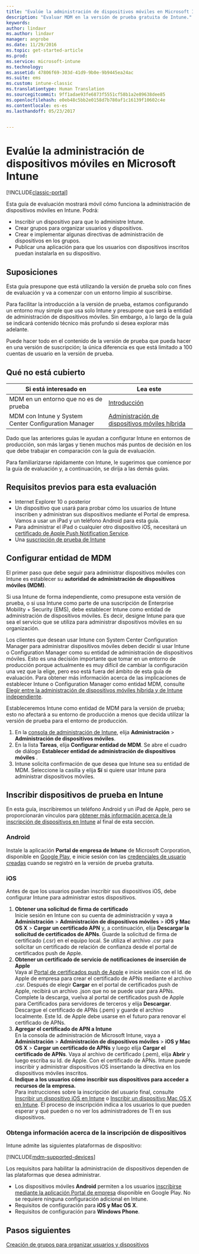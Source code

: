 ```yaml
---
title: "Evalúe la administración de dispositivos móviles en Microsoft Intune | Microsoft Docs"
description: "Evaluar MDM en la versión de prueba gratuita de Intune."
keywords: 
author: lindavr
ms.author: lindavr
manager: angrobe
ms.date: 11/29/2016
ms.topic: get-started-article
ms.prod: 
ms.service: microsoft-intune
ms.technology: 
ms.assetid: 47806f69-303d-41d9-9b0e-9b9445ea24ac
ms.suite: ems
ms.custom: intune-classic
ms.translationtype: Human Translation
ms.sourcegitcommit: 9ff1adae93fe6873f5551cf58b1a2e89638dee85
ms.openlocfilehash: e0eb48c5bb2e0158d7b780af1c16139f10602c4e
ms.contentlocale: es-es
ms.lasthandoff: 05/23/2017


---
```


# <a name="evaluate-mobile-device-management-in-microsoft-intune"></a>Evalúe la administración de dispositivos móviles en Microsoft Intune

[!INCLUDE[classic-portal](../includes/classic-portal.md)]

Esta guía de evaluación mostrará móvil cómo funciona la administración de dispositivos móviles en Intune. Podrá:
- Inscribir un dispositivo para que lo administre Intune.
- Crear grupos para organizar usuarios y dispositivos.
- Crear e implementar algunas directivas de administración de dispositivos en los grupos.
- Publicar una aplicación para que los usuarios con dispositivos inscritos puedan instalarla en su dispositivo.
<!--- - Monitor the device? View a report of compliant devices?--->
<!--- - Remove the device from management--->

## <a name="assumptions"></a>Suposiciones
Esta guía presupone que está utilizando la versión de prueba solo con fines de evaluación y va a comenzar con un entorno limpio al suscribirse.

Para facilitar la introducción a la versión de prueba, estamos configurando un entorno muy simple que usa solo Intune y presupone que será la entidad de administración de dispositivos móviles. Sin embargo, a lo largo de la guía se indicará contenido técnico más profundo si desea explorar más adelante.

Puede hacer todo en el contenido de la versión de prueba que pueda hacer en una versión de suscripción; la única diferencia es que está limitado a 100 cuentas de usuario en la versión de prueba.

## <a name="whats-not-covered"></a>Qué no está cubierto
|Si está interesado en |Lea este |
|------------------------|----------|
|MDM en un entorno que no es de prueba | [Introducción](/intune-classic/get-started/start-with-a-paid-subscription-to-microsoft-intune) |
|MDM con Intune y System Center Configuration Manager | [Administración de dispositivos móviles híbrida](https://docs.microsoft.com/sccm/mdm/understand/hybrid-mobile-device-management) |

Dado que las anteriores guías le ayudan a configurar Intune en entornos de producción, son más largas y tienen muchos más puntos de decisión en los que debe trabajar en comparación con la guía de evaluación.

Para familiarizarse rápidamente con Intune, le sugerimos que comience por la guía de evaluación y, a continuación, se dirija a las demás guías.

## <a name="prerequisites-for-this-evaluation"></a>Requisitos previos para esta evaluación
- Internet Explorer 10 o posterior
- Un dispositivo que usará para probar cómo los usuarios de Intune inscriben y administran sus dispositivos mediante el Portal de empresa. Vamos a usar un iPad y un teléfono Android para esta guía.
- Para administrar el iPad o cualquier otro dispositivo iOS, necesitará un [certificado de Apple Push Notification Service](/intune-classic/deploy-use/set-up-ios-and-mac-management-with-microsoft-intune).
- Una [suscripción de prueba de Intune](sign-up-for-30-day-trial-microsoft-intune.md)

## <a name="set-your-mdm-authority"></a>Configurar entidad de MDM
El primer paso que debe seguir para administrar dispositivos móviles con Intune es establecer su **autoridad de administración de dispositivos móviles (MDM)**.

Si usa Intune de forma independiente, como presupone esta versión de prueba, o si usa Intune como parte de una suscripción de Enterprise Mobility + Security (EMS), debe establecer Intune como entidad de administración de dispositivos móviles. Es decir, designe Intune para que sea el servicio que se utiliza para administrar dispositivos móviles en su organización.

Los clientes que desean usar Intune con System Center Configuration Manager para administrar dispositivos móviles deben decidir si usar Intune o Configuration Manager como su entidad de administración de dispositivos móviles. Esto es una decisión importante que tomar en un entorno de producción porque actualmente es muy difícil de cambiar la configuración una vez que la elige, pero eso está fuera del ámbito de esta guía de evaluación. Para obtener más información acerca de las implicaciones de establecer Intune o Configuration Manager como entidad MDM, consulte [Elegir entre la administración de dispositivos móviles híbrida y de Intune independiente](https://docs.microsoft.com/sccm/mdm/understand/choose-between-standalone-intune-and-hybrid-mobile-device-management).

Estableceremos Intune como entidad de MDM para la versión de prueba; esto no afectará a su entorno de producción a menos que decida utilizar la versión de prueba para el entorno de producción.

1. En la [consola de administración de Intune](https://manage.microsoft.com/), elija **Administración** &gt; **Administración de dispositivos móviles**.
2. En la lista **Tareas**, elija **Configurar entidad de MDM**. Se abre el cuadro de diálogo **Establecer entidad de administración de dispositivos móviles** . <!---screen shot--->
3. Intune solicita confirmación de que desea que Intune sea su entidad de MDM. Seleccione la casilla y elija **Sí** si quiere usar Intune para administrar dispositivos móviles.

## <a name="enroll-your-test-devices-into-intune"></a>Inscribir dispositivos de prueba en Intune

En esta guía, inscribiremos un teléfono Android y un iPad de Apple, pero se proporcionarán vínculos para [obtener más información acerca de la inscripción de dispositivos en Intune](#Learn-more-about-device-enrollment) al final de esta sección.
### <a name="android"></a>Android
Instale la aplicación **Portal de empresa de Intune** de Microsoft Corporation, disponible en [Google Play](http://go.microsoft.com/fwlink/p/?LinkId=386612), e inicie sesión con las [credenciales de usuario creadas](sign-up-for-30-day-trial-microsoft-intune.md#add-users) cuando se registró en la versión de prueba gratuita.

### <a name="ios"></a>iOS
Antes de que los usuarios puedan inscribir sus dispositivos iOS, debe configurar Intune para administrar estos dispositivos.

1. **Obtener una solicitud de firma de certificado**<br/>
Inicie sesión en Intune con su cuenta de administración y vaya a **Administración** > **Administración de dispositivos móviles** > **iOS y Mac OS X** > **Cargar un certificado APN** y, a continuación, elija **Descargar la solicitud de certificados de APNs**. Guarde la solicitud de firma de certificado (.csr) en el equipo local. Se utiliza el archivo .csr para solicitar un certificado de relación de confianza desde el portal de certificados push de Apple. <!--- screen shot--->
2.    **Obtener un certificado de servicio de notificaciones de inserción de Apple**<BR/>
Vaya al [Portal de certificados push de Apple](https://idmsa.apple.com/IDMSWebAuth/login?appIdKey=3fbfc9ad8dfedeb78be1d37f6458e72adc3160d1ad5b323a9e5c5eb2f8e7e3e2&rv=2) e inicie sesión con el Id. de Apple de empresa para crear el certificado de APNs mediante el archivo .csr. Después de elegir **Cargar** en el portal de certificados push de Apple, recibirá un archivo .json que no se puede usar para APNs. Complete la descarga, vuelva al portal de certificados push de Apple para Certificados para servidores de terceros y elija **Descargar**.<br/>
Descargue el certificado de APNs (.pem) y guarde el archivo localmente. Este Id. de Apple debe usarse en el futuro para renovar el certificado de APNs.
3.    **Agregar el certificado de APN a Intune**<BR/>
En la consola de administración de Microsoft Intune, vaya a **Administración** >  **Administración de dispositivos móviles** > **iOS y Mac OS X** > **Cargar un certificado de APNs** y luego elija **Cargar el certificado de APNs**. Vaya al archivo de certificado (.pem), elija **Abrir** y luego escriba su Id. de Apple. Con el certificado de APNs. Intune puede inscribir y administrar dispositivos iOS insertando la directiva en los dispositivos móviles inscritos.
4.    **Indique a los usuarios cómo inscribir sus dispositivos para acceder a recursos de la empresa.**<br/>
Para instrucciones sobre la inscripción del usuario final, consulte [Inscribir un dispositivo iOS en Intune](https://docs.microsoft.com/intune-user-help/enroll-your-device-in-intune-ios) o [Inscribir un dispositivo Mac OS X en Intune](https://docs.microsoft.com/intune-user-help/enroll-your-device-in-intune-mac-os-x). El proceso de inscripción indica a los usuarios lo que pueden esperar y qué pueden o no ver los administradores de TI en sus dispositivos.


### <a name="learn-more-about-device-enrollment"></a>Obtenga información acerca de la inscripción de dispositivos

Intune admite las siguientes plataformas de dispositivo:

[!INCLUDE[mdm-supported-devices](../includes/mdm-supported-devices.md)]

Los requisitos para habilitar la administración de dispositivos dependen de las plataformas que desea administrar.
- Los dispositivos móviles **Android** permiten a los usuarios [inscribirse mediante la aplicación Portal de empresa](/intune-classic/deploy-use/set-up-android-management-with-microsoft-intune) disponible en Google Play. No se requiere ninguna configuración adicional en Intune.
- Requisitos de configuración para **iOS y Mac OS X**.
- Requisitos de configuración para **Windows Phone**.

<!--- ## Verify enrollment--->
<!--- START HERE

### iOS and Mac OS X
Install the **Microsoft Intune Company Portal** app from Microsoft Corporation available in the App Store and sign in with Intune user credentials added above. View **Enrolled devices** to add your device.



### Windows Phone 8.1
Users install the **Company Portal** app from Microsoft Corporation, available in the Windows Phone store, and sign in with the Intune user credentials added above.  View **Enrolled devices** to add your device.

## Install the previously deployed app
Open the Company Portal on the mobile device, choose **Apps**, and then install **Microsoft Skype**.--->



## <a name="next-steps"></a>Pasos siguientes
[Creación de grupos para organizar usuarios y dispositivos](get-started-with-a-30-day-trial-of-microsoft-intune-step-3.md)

